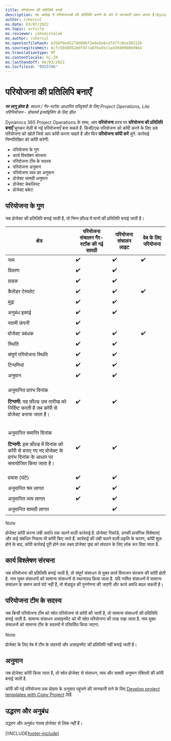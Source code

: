 ```yaml
---
title: परियोजना की प्रतिलिपि बनाएँ
description: यह आलेख में परियोजनाओं की प्रतिलिपि बनाने के बारे में जानकारी प्रदान करता है।Dynamics 365 Project Operations
author: ruhercul
ms.date: 03/07/2022
ms.topic: article
ms.reviewer: johnmichalak
ms.author: ruhercul
ms.openlocfilehash: b358f9e45278d886f3e6e8e8cd747fc0ea30212b
ms.sourcegitcommit: 6cfc50d89528df977a8f6a55c1ad39d99800d9b4
ms.translationtype: MT
ms.contentlocale: hi-IN
ms.lasthandoff: 06/03/2022
ms.locfileid: "8925766"
---
```

# <a name="copy-a-project"></a>परियोजना की प्रतिलिपि बनाएँ

_**पर लागू होता है:** साधन / गैर-स्टॉक आधारित परिदृश्यों के लिए Project Operations, Lite परिनियोजन - प्रोफार्मा इनवॉइसिंग के लिए डील_

Dynamics 365 Project Operations के साथ, आप **परियोजना** प्रपत्र पर **परियोजना की प्रतिलिपि बनाएँ** चुनकर तेज़ी से नई परियोजनाएँ बना सकते हैं. किसी/एक परियोजना को कॉपी करने के लिए उस परियोजना को खोलें जिसे आप कॉपी करना चाहते हैं और फिर **परियोजना कॉपी करें** चुनें. कार्रवाई निम्नलिखित को कॉपी करेगी:

- परियोजना के गुण 
- कार्य विश्लेषण संरचना
- परियोजना टीम के सदस्य
- परियोजना अनुमान
- परियोजना व्यय का अनुमान
- प्रोजेक्ट सामग्री अनुमान
- प्रोजेक्ट चेकलिस्ट
- प्रोजेक्ट बकेट

## <a name="project-properties"></a>परियोजना के गुण

जब प्रोजेक्ट की प्रतिलिपि बनाई जाती है, तो निम्न फ़ील्ड में मानों की प्रतिलिपि बनाई जाती है।

| क्षेत्र | परियोजना संचालन गैर-स्टॉक की गई सामग्री | परियोजना संचालन लाइट | वेब के लिए परियोजना |
|-------|------------------------------------------|-------------------------|---------------------|
| नाम | :heavy_check_mark: | :heavy_check_mark: | :heavy_check_mark: |
| विवरण | :heavy_check_mark: | :heavy_check_mark: | |
| ग्राहक | :heavy_check_mark: | :heavy_check_mark: | |
| कैलेंडर टेम्पलेट | :heavy_check_mark: | :heavy_check_mark: | :heavy_check_mark: |
| मुद्रा | :heavy_check_mark: | :heavy_check_mark: | |
| अनुबंध इकाई | :heavy_check_mark: | :heavy_check_mark: | |
| स्वामी कंपनी | :heavy_check_mark: | | |
| प्रोजेक्ट प्रबंधक | :heavy_check_mark: | :heavy_check_mark: | :heavy_check_mark: |
| स्थिति | :heavy_check_mark: | :heavy_check_mark: | |
| संपूर्ण परियोजना स्थिति | :heavy_check_mark: | :heavy_check_mark: | |
| टिप्पणियां | :heavy_check_mark: | :heavy_check_mark: | |
| अनुमान | :heavy_check_mark: | :heavy_check_mark: | |
| <p>अनुमानित प्रारंभ दिनांक</p><p><strong>टिप्पणी:</strong> यह फ़ील्ड उस तारीख को निर्दिष्ट करती है जब कॉपी से प्रोजेक्ट बनाया जाता है। | :heavy_check_mark: | :heavy_check_mark: | |
| <p>अनुमानित समाप्ति दिनांक</p><p><strong>टिप्पणी:</strong> इस फ़ील्ड में दिनांक को कॉपी से बनाए गए नए प्रोजेक्ट के प्रारंभ दिनांक के आधार पर समायोजित किया जाता है।</p> | :heavy_check_mark: | :heavy_check_mark: | |
| प्रयास (घंटे) | :heavy_check_mark: | :heavy_check_mark: | |
| अनुमानित श्रम लागत | :heavy_check_mark: | :heavy_check_mark: | |
| अनुमानित व्यय लागत | :heavy_check_mark: | :heavy_check_mark: | |
| अनुमानित सामग्री लागत | | :heavy_check_mark: | |

> [!NOTE]
> प्रोजेक्ट कॉपी करना लंबी अवधि तक चलने वाली कार्रवाई है. प्रोजेक्ट रिकॉर्ड, उनकी प्रासंगिक विशेषताएं और कई संबंधित निकाय भी कॉपी किए जाते हैं. कार्रवाई की लंबी चलने वाली प्रकृति के कारण, कॉपी शुरू होने के बाद, कॉपी कार्रवाई पूरी होने तक लक्ष्य प्रोजेक्ट पृष्ठ को संपादन के लिए लॉक कर दिया जाता है.

## <a name="work-breakdown-structure"></a>कार्य विश्लेषण संरचना

जब परियोजना की प्रतिलिपि बनाई जाती है, तो संपूर्ण संसाधन से युक्त कार्य विभाजन संरचना की कॉपी होती है. नाम युक्त संसाधनों को सामान्य संसाधनों से स्थानापन्न किया जाता है. यदि नामित संसाधनों में सामान्य संसाधन के समान कार्य घंटे नहीं हैं, तो शेड्यूल की पुनर्गणना की जाएगी और कार्य अवधि बदल सकती है।

## <a name="project-team-members"></a>परियोजना टीम के सदस्य

जब किसी परियोजना टीम को स्रोत परियोजना से कॉपी की जाती है, तो सामान्य संसाधनों की प्रतिलिपि बनाई जाती है. सामान्य संसाधन असाइनमेंट को भी स्रोत परियोजना की तरह रखा जाता है. नाम युक्त संसाधनों को सामान्य टीम के सदस्यों में परिवर्तित किया जाएगा.

> [!NOTE]
> प्रोजेक्ट के लिए वेब में टीम के सदस्यों और असाइनमेंट की प्रतिलिपि नहीं बनाई जाती है।

## <a name="estimates"></a>अनुमान

जब प्रोजेक्ट कॉपी किया जाता है, तो स्रोत प्रोजेक्ट से संसाधन, व्यय और सामग्री अनुमान पंक्तियों की कॉपी बनाई जाती है. 

कॉपी की गई परियोजना तक प्रोग्राम के अनुसार पहुंचने की जानकारी पाने के लिए [Develop project templates with Copy Project](dev-copy-project.md) देखें.

## <a name="quotes-and-contracts"></a>उद्धरण और अनुबंध

उद्धरण और अनुबंध गंतव्य प्रोजेक्ट से लिंक नहीं हैं।

[!INCLUDE[footer-include](../includes/footer-banner.md)]
